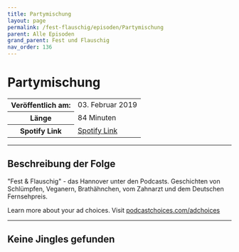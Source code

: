 ```yaml
---
title: Partymischung
layout: page
permalink: /fest-flauschig/episoden/Partymischung
parent: Alle Episoden
grand_parent: Fest und Flauschig
nav_order: 136
---
```


# Partymischung
<table class="resp-table dcf-table dcf-table-responsive dcf-table-bordered dcf-table-striped dcf-w-100%">
                    <tbody>
                        <tr>
                            <th scope="row">Veröffentlich am:</th>
                            <td data-label="Veröffentlich am:">03. Februar 2019</td>
                        </tr>
                        <tr>
                            <th scope="row">Länge </th>
                            <td data-label="Länge ">84 Minuten</td>
                        </tr><tr>
                                <th scope="row">Spotify Link</th>
                                <td data-label="Spotify Link"><a href="https://open.spotify.com/episode/2ghZJVoLHpEzJUgwxpRNXA">Spotify Link</a></td>
                            </tr></tbody>
                </table>

***

## Beschreibung der Folge

<div>
"Fest &amp; Flauschig" - das Hannover unter den Podcasts. Geschichten von Schlümpfen, Veganern, Brathähnchen, vom Zahnarzt und dem Deutschen Fernsehpreis.<p> </p><p>Learn more about your ad choices. Visit <a href="https://podcastchoices.com/adchoices">podcastchoices.com/adchoices</a></p>  
</div>

***

## Keine Jingles gefunden